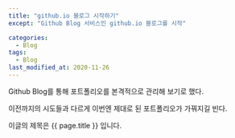 ```yaml
---
title: "github.io 블로그 시작하기"
except: "Github Blog 서비스인 github.io 블로그를 시작"

categories:
  - Blog
tags:
  - Blog
last_modified_at: 2020-11-26
---
```


Github Blog를 통해 포트폴리오를 본격적으로 관리해 보기로 했다.

이전까지의 시도들과 다르게 이번엔 제대로 된 포트폴리오가 가꿔지길 빈다.

이글의 제목은 {{ page.title }} 입니다.
